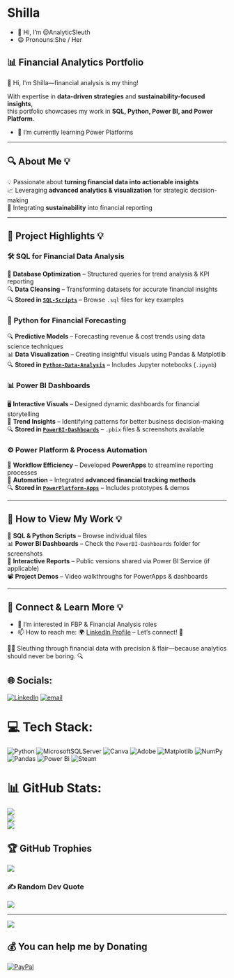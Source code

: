 # Shilla  
- 👋 Hi, I’m @AnalyticSleuth
- 😄 Pronouns:She / Her

## 📊 Financial Analytics Portfolio  
👋 Hi, I'm Shilla—financial analysis is my thing!  

With expertise in **data-driven strategies** and **sustainability-focused insights**,  
this portfolio showcases my work in **SQL, Python, Power BI, and Power Platform**.  
- 🌱 I’m currently learning Power Platforms


---

## 🔍 **About Me 💡**  
💡 Passionate about **turning financial data into actionable insights**  
📈 Leveraging **advanced analytics & visualization** for strategic decision-making  
🌱 Integrating **sustainability** into financial reporting  

---

## 📂 **Project Highlights 💡**  

### 🛠️ **SQL for Financial Data Analysis**  
📑 **Database Optimization** – Structured queries for trend analysis & KPI reporting  
🔍 **Data Cleansing** – Transforming datasets for accurate financial insights  
🔍 **Stored in [`SQL-Scripts`](#)** – Browse `.sql` files for key examples  

### 🐍 **Python for Financial Forecasting**  
🔍 **Predictive Models** – Forecasting revenue & cost trends using data science techniques  
📊 **Data Visualization** – Creating insightful visuals using Pandas & Matplotlib  
🔍 **Stored in [`Python-Data-Analysis`](#)** – Includes Jupyter notebooks (`.ipynb`)  

### 📊 **Power BI Dashboards**  
🖥️ **Interactive Visuals** – Designed dynamic dashboards for financial storytelling  
🔮 **Trend Insights** – Identifying patterns for better business decision-making  
🔍 **Stored in [`PowerBI-Dashboards`](#)** – `.pbix` files & screenshots available  

### ⚙️ **Power Platform & Process Automation**  
📜 **Workflow Efficiency** – Developed **PowerApps** to streamline reporting processes  
🔗 **Automation** – Integrated **advanced financial tracking methods**  
🔍 **Stored in [`PowerPlatform-Apps`](#)** – Includes prototypes & demos  

---

## 📌 **How to View My Work 💡**  
📝 **SQL & Python Scripts** – Browse individual files  
📊 **Power BI Dashboards** – Check the `PowerBI-Dashboards` folder for screenshots  
🚀 **Interactive Reports** – Public versions shared via Power BI Service (if applicable)  
📽️ **Project Demos** – Video walkthroughs for PowerApps & dashboards  

---

## 🔗 **Connect & Learn More 💡**  
- 👀 I’m interested in FBP & Financial Analysis roles
- 📫 How to reach me: 
🌍 [LinkedIn Profile](http://www.linkedin.com/in/shilla) – Let’s connect! 🚀  

🕵️‍♂️ Sleuthing through financial data with precision & flair—because analytics should never be boring. 🔍


## 🌐 Socials:
[![LinkedIn](https://img.shields.io/badge/LinkedIn-%230077B5.svg?logo=linkedin&logoColor=white)](https://linkedin.com/in/shilla) [![email](https://img.shields.io/badge/Email-D14836?logo=gmail&logoColor=white)](mailto:shilla_s@hotmail.com) 

# 💻 Tech Stack:
![Python](https://img.shields.io/badge/python-3670A0?style=plastic&logo=python&logoColor=ffdd54) ![MicrosoftSQLServer](https://img.shields.io/badge/Microsoft%20SQL%20Server-CC2927?style=plastic&logo=microsoft%20sql%20server&logoColor=white) ![Canva](https://img.shields.io/badge/Canva-%2300C4CC.svg?style=plastic&logo=Canva&logoColor=white) ![Adobe](https://img.shields.io/badge/adobe-%23FF0000.svg?style=plastic&logo=adobe&logoColor=white) ![Matplotlib](https://img.shields.io/badge/Matplotlib-%23ffffff.svg?style=plastic&logo=Matplotlib&logoColor=black) ![NumPy](https://img.shields.io/badge/numpy-%23013243.svg?style=plastic&logo=numpy&logoColor=white) ![Pandas](https://img.shields.io/badge/pandas-%23150458.svg?style=plastic&logo=pandas&logoColor=white) ![Power Bi](https://img.shields.io/badge/power_bi-F2C811?style=plastic&logo=powerbi&logoColor=black) ![Steam](https://img.shields.io/badge/steam-%23000000.svg?style=plastic&logo=steam&logoColor=white)
# 📊 GitHub Stats:
![](https://github-readme-stats.vercel.app/api?username=AnalyticSleuth&theme=ambient_gradient&hide_border=true&include_all_commits=false&count_private=false)<br/>
![](https://nirzak-streak-stats.vercel.app/?user=AnalyticSleuth&theme=ambient_gradient&hide_border=true)<br/>
![](https://github-readme-stats.vercel.app/api/top-langs/?username=AnalyticSleuth&theme=ambient_gradient&hide_border=true&include_all_commits=false&count_private=false&layout=compact)

## 🏆 GitHub Trophies
![](https://github-profile-trophy.vercel.app/?username=AnalyticSleuth&theme=radical&no-frame=true&no-bg=true&margin-w=4)

### ✍️ Random Dev Quote
![](https://quotes-github-readme.vercel.app/api?type=horizontal&theme=tokyonight)

---
[![](https://visitcount.itsvg.in/api?id=AnalyticSleuth&icon=5&color=11)](https://visitcount.itsvg.in)

  ## 💰 You can help me by Donating
  [![PayPal](https://img.shields.io/badge/PayPal-00457C?style=for-the-badge&logo=paypal&logoColor=white)](https://paypal.me/shilla_s@hotmail.com) 

  
<!-- Proudly created with GPRM ( https://gprm.itsvg.in ) -->
<!---
AnalyticSleuth/AnalyticSleuth is a ✨ special ✨ repository because its `README.md` (this file) appears on your GitHub profile.
You can click the Preview link to take a look at your changes.
--->
